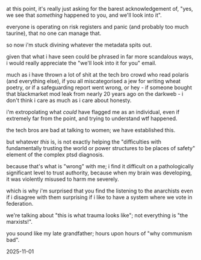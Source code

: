 at this point, it's really just asking for the barest acknowledgement of, "yes, we see that *something* happened to you, and we'll look into it".  

everyone is operating on risk registers and panic (and probably too much taurine), that no one can manage that.  

so now i'm stuck divining whatever the metadata spits out.  

given that what i have seen could be phrased in far more scandalous ways, i would really appreciate the "we'll look into it for you" email.  

much as i have thrown a lot of shit at the tech bro crowd who read polaris (and everything else), if you all miscategorised a jew for writing wheat poetry, or if a safeguarding report went wrong, or hey - if someone bought that blackmarket mod leak from nearly 20 years ago on the darkweb - i don't think i care as much as i care about honesty.  

i'm extropolating what *could* have flagged me as an individual, even if extremely far from the point, and trying to understand wtf happened.  

the tech bros are bad at talking to women; we have established this.  

but whatever *this* is, is not exactly helping the "difficulties with fundamentally trusting the world or power structures to be places of safety" element of the complex ptsd diagnosis.  

because that's what is "wrong" with me; i find it difficult on a pathologically significant level to trust authority, because when my brain was developing, it was violently misused to harm me severely.  

which is why i'm surprised that you find the listening to the anarchists even if i disagree with them surprising if i like to have a system where we vote in federation.  

we're talking about "this is what trauma looks like"; not everything is "the marxists!".  

you sound like my late grandfather; hours upon hours of "why communism bad".  
<!--the man learned basic arabic because he thought the bbc wasn't reading it angrily enough to him. and you wonder why i'm asking, "are you sure you're not slightly prejudging the intent"? the man also had a very long explanation about why tony blair was the start of the rise of fascism, and i still can't piece all of the steps together to make it "work". i know about what elders + tv looks like. it looks like learning mandarin so you can argue with the red book when THERE WERE ENGLISH TRANSLATIONS WHEREVER THEY SOLD THE SAME BOOK, SIR. tbf I think one of the kids got him that just for the lols. this is why it looks silly to millenials and downwards; we are just seeing all our grandparents argue with the bbc, but now it's in government office. generational thing, perhaps. yes, sadly that makes you over 21, probably. welcome to the golden years, where you can eat ice cream at 3am *just because*.-->
2025-11-01
